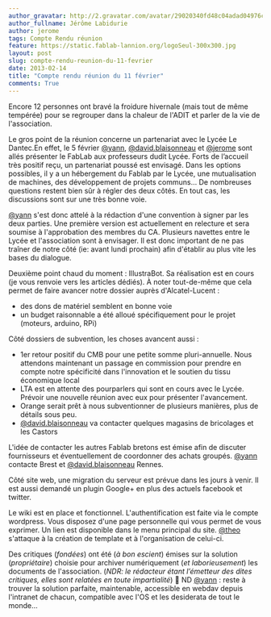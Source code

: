 ```yaml
---
author_gravatar: http://2.gravatar.com/avatar/29020340fd48c04adad04976cb909b4f?s=96&d=mm&r=g
author_fullname: Jérôme Labidurie
author: jerome
tags: Compte Rendu réunion
feature: https://static.fablab-lannion.org/logoSeul-300x300.jpg
layout: post
slug: compte-rendu-reunion-du-11-fevrier
date: 2013-02-14
title: "Compte rendu réunion du 11 février"
comments: True
---
```

Encore 12 personnes ont bravé la froidure hivernale (mais tout de même
tempérée) pour se regrouper dans la chaleur de l'ADIT et parler de la vie de
l'association.

Le gros point de la réunion concerne un partenariat avec le Lycée Le Dantec.En
effet, le 5 février [@yann](http://fablab-lannion.org/membres/yann/),
[@david.blaisonneau](http://fablab-lannion.org/membres/david.blaisonneau/) et
[@jerome](http://fablab-lannion.org/membres/jerome/) sont allés présenter le
FabLab aux professeurs dudit Lycée. Forts de l’accueil très positif reçu, un
partenariat poussé est envisagé. Dans les options possibles, il y a un
hébergement du Fablab par le Lycée, une mutualisation de machines, des
développement de projets communs… De nombreuses questions restent bien sûr à
régler des deux côtés. En tout cas, les discussions sont sur une très bonne
voie.

[@yann](http://fablab-lannion.org/membres/yann/) s'est donc attelé à la
rédaction d'une convention à signer par les deux parties. Une première version
est actuellement en relecture et sera soumise à l'approbation des membres du
CA. Plusieurs navettes entre le Lycée et l'association sont à envisager. Il
est donc important de ne pas traîner de notre côté (ie: avant lundi prochain)
afin d'établir au plus vite les bases du dialogue.

Deuxième point chaud du moment : IllustraBot. Sa réalisation est en cours (je
vous renvoie vers les articles dédiés). À noter tout-de-même que cela permet
de faire avancer notre dossier auprès d'Alcatel-Lucent :

  * des dons de matériel semblent en bonne voie
  * un budget raisonnable a été alloué spécifiquement pour le projet (moteurs, arduino, RPi)

Côté dossiers de subvention, les choses avancent aussi :

  * 1er retour positif du CMB pour une petite somme pluri-annuelle. Nous attendons maintenant un passage en commission pour prendre en compte notre spécificité dans l'innovation et le soutien du tissu économique local
  * LTA est en attente des pourparlers qui sont en cours avec le Lycée. Prévoir une nouvelle réunion avec eux pour présenter l'avancement.
  * Orange serait prêt à nous subventionner de plusieurs manières, plus de détails sous peu.
  * [@david.blaisonneau](http://fablab-lannion.org/membres/david.blaisonneau/) va contacter quelques magasins de bricolages et les Castors

L'idée de contacter les autres Fablab bretons est émise afin de discuter
fournisseurs et éventuellement de coordonner des achats groupés.
[@yann](http://fablab-lannion.org/membres/yann/) contacte Brest et
[@david.blaisonneau](http://fablab-lannion.org/membres/david.blaisonneau/)
Rennes.

Côté site web, une migration du serveur est prévue dans les jours à venir. Il
est aussi demandé un plugin Google+ en plus des actuels facebook et twitter.

Le wiki est en place et fonctionnel. L'authentification est faite via le
compte wordpress. Vous disposez d'une page personnelle qui vous permet de vous
exprimer. Un lien est disponible dans le menu principal du site.
[@theo](http://fablab-lannion.org/membres/theo/) s'attaque à la création de
template et à l'organisation de celui-ci.

Des critiques (_fondées_) ont été (_à bon escient_) émises sur la solution
(_propriétaire_) choisie pour archiver numériquement (_et laborieusement_) les
documents de l'association. (_NDR: le rédacteur étant l’émetteur des dites
critiques, elles sont relatées en toute impartialité_) 🙂 ND
[@yann](http://fablab-lannion.org/membres/yann/) : reste à trouver la solution
parfaite, maintenable, accessible en webdav depuis l'intranet de chacun,
compatible avec l'OS et les desiderata de tout le monde…


